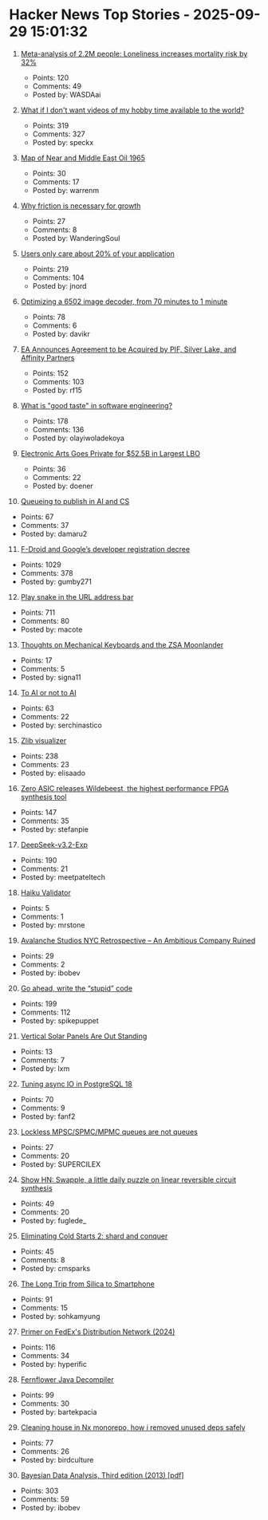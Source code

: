 # Hacker News Top Stories - 2025-09-29 15:01:32

1. [Meta-analysis of 2.2M people: Loneliness increases mortality risk by 32%](https://lightcapai.medium.com/the-loneliness-epidemic-threatens-physical-health-like-smoking-e063220dde8b)
   - Points: 120
   - Comments: 49
   - Posted by: WASDAai

2. [What if I don't want videos of my hobby time available to the world?](https://neilzone.co.uk/2025/09/what-if-i-dont-want-videos-of-my-hobby-time-available-to-the-entire-world/)
   - Points: 319
   - Comments: 327
   - Posted by: speckx

3. [Map of Near and Middle East Oil 1965](https://www.davidrumsey.com/blog/2025/9/28/map-of-near-and-middle-east-oil-1965)
   - Points: 30
   - Comments: 17
   - Posted by: warrenm

4. [Why friction is necessary for growth](https://jameelur.com/blog/overcoming-friction-leads-to-growth)
   - Points: 27
   - Comments: 8
   - Posted by: WanderingSoul

5. [Users only care about 20% of your application](https://idiallo.com/blog/users-only-care-about-20-percent)
   - Points: 219
   - Comments: 104
   - Posted by: jnord

6. [Optimizing a 6502 image decoder, from 70 minutes to 1 minute](https://www.colino.net/wordpress/en/archives/2025/09/28/optimizing-a-6502-image-decoder-from-70-minutes-to-1-minute/)
   - Points: 78
   - Comments: 6
   - Posted by: davikr

7. [EA Announces Agreement to be Acquired by PIF, Silver Lake, and Affinity Partners](https://ir.ea.com/press-releases/press-release-details/2025/EA-Announces-Agreement-to-be-Acquired-by-PIF-Silver-Lake-and-Affinity-Partners-for-55-Billion/default.aspx)
   - Points: 152
   - Comments: 103
   - Posted by: rf15

8. [What is "good taste" in software engineering?](https://www.seangoedecke.com/taste/)
   - Points: 178
   - Comments: 136
   - Posted by: olayiwoladekoya

9. [Electronic Arts Goes Private for $52.5B in Largest LBO](https://www.wsj.com/business/deals/electronic-arts-to-go-private-in-55-billion-deal-a4a4479c)
   - Points: 36
   - Comments: 22
   - Posted by: doener

10. [Queueing to publish in AI and CS](https://damaru2.github.io/general/queueing_to_publish_in_AI_or_CS/)
   - Points: 67
   - Comments: 37
   - Posted by: damaru2

11. [F-Droid and Google’s developer registration decree](https://f-droid.org/2025/09/29/google-developer-registration-decree.html)
   - Points: 1029
   - Comments: 378
   - Posted by: gumby271

12. [Play snake in the URL address bar](https://demian.ferrei.ro/snake/)
   - Points: 711
   - Comments: 80
   - Posted by: macote

13. [Thoughts on Mechanical Keyboards and the ZSA Moonlander](https://www.masteringemacs.org/article/thoughts-on-mechanical-keyboards-zsa-moonlander)
   - Points: 17
   - Comments: 5
   - Posted by: signa11

14. [To AI or not to AI](https://antropia.studio/blog/to-ai-or-not-to-ai/)
   - Points: 63
   - Comments: 22
   - Posted by: serchinastico

15. [Zlib visualizer](https://lynn.github.io/flateview/)
   - Points: 238
   - Comments: 23
   - Posted by: elisaado

16. [Zero ASIC releases Wildebeest, the highest performance FPGA synthesis tool](https://www.zeroasic.com/blog/wildebeest-launch)
   - Points: 147
   - Comments: 35
   - Posted by: stefanpie

17. [DeepSeek-v3.2-Exp](https://github.com/deepseek-ai/DeepSeek-V3.2-Exp)
   - Points: 190
   - Comments: 21
   - Posted by: meetpateltech

18. [Haiku Validator](https://haikuvalidator.com/)
   - Points: 5
   - Comments: 1
   - Posted by: mrstone

19. [Avalanche Studios NYC Retrospective – An Ambitious Company Ruined](https://probablydance.com/2025/09/28/avalanche-studios-nyc-retrospective-an-ambitious-company-ruined-by-bad-development-practices/)
   - Points: 29
   - Comments: 2
   - Posted by: ibobev

20. [Go ahead, write the “stupid” code](https://spikepuppet.io/posts/write-the-stupid-code/)
   - Points: 199
   - Comments: 112
   - Posted by: spikepuppet

21. [Vertical Solar Panels Are Out Standing](https://hackaday.com/2025/09/25/vertical-solar-panels-are-out-standing/)
   - Points: 13
   - Comments: 7
   - Posted by: lxm

22. [Tuning async IO in PostgreSQL 18](https://vondra.me/posts/tuning-aio-in-postgresql-18/)
   - Points: 70
   - Comments: 9
   - Posted by: fanf2

23. [Lockless MPSC/SPMC/MPMC queues are not queues](https://alexsaveau.dev/blog/opinions/performance/lockness/lockless-queues-are-not-queues)
   - Points: 27
   - Comments: 20
   - Posted by: SUPERCILEX

24. [Show HN: Swapple, a little daily puzzle on linear reversible circuit synthesis](https://swapple.fuglede.dk)
   - Points: 49
   - Comments: 20
   - Posted by: fuglede_

25. [Eliminating Cold Starts 2: shard and conquer](https://blog.cloudflare.com/eliminating-cold-starts-2-shard-and-conquer/)
   - Points: 45
   - Comments: 8
   - Posted by: cmsparks

26. [The Long Trip from Silica to Smartphone](https://spectrum.ieee.org/the-long-strange-trip-from-silica-to-smartphone)
   - Points: 91
   - Comments: 15
   - Posted by: sohkamyung

27. [Primer on FedEx's Distribution Network (2024)](https://ontheseams.substack.com/p/a-brief-primer-on-fedexs-distribution)
   - Points: 116
   - Comments: 34
   - Posted by: hyperific

28. [Fernflower Java Decompiler](https://github.com/JetBrains/fernflower)
   - Points: 99
   - Comments: 30
   - Posted by: bartekpacia

29. [Cleaning house in Nx monorepo, how i removed unused deps safely](https://johnjames.blog/posts/cleaning-house-in-nx-monorepo-how-i-removed-120-unused-deps-safely)
   - Points: 77
   - Comments: 26
   - Posted by: birdculture

30. [Bayesian Data Analysis, Third edition (2013) [pdf]](https://sites.stat.columbia.edu/gelman/book/BDA3.pdf)
   - Points: 303
   - Comments: 59
   - Posted by: ibobev

